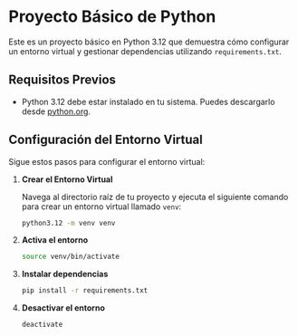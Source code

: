 # Proyecto Básico de Python

Este es un proyecto básico en Python 3.12 que demuestra cómo configurar un entorno virtual y gestionar dependencias utilizando `requirements.txt`.

## Requisitos Previos

- Python 3.12 debe estar instalado en tu sistema. Puedes descargarlo desde [python.org](https://www.python.org/downloads/).

## Configuración del Entorno Virtual

Sigue estos pasos para configurar el entorno virtual:

1. **Crear el Entorno Virtual**

   Navega al directorio raíz de tu proyecto y ejecuta el siguiente comando para crear un entorno virtual llamado `venv`:

   ```bash
   python3.12 -m venv venv
   ```
2. **Activa el entorno**

    ```bash
    source venv/bin/activate
    ```
3. **Instalar dependencias**

    ```bash
    pip install -r requirements.txt
    ```

4. **Desactivar el entorno**

    ```bash
    deactivate
    ```